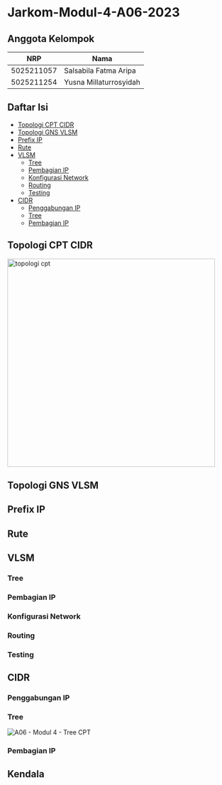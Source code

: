 # Jarkom-Modul-4-A06-2023

## Anggota Kelompok

| NRP        | Nama                        |
| ---------- | --------------------------- |
| 5025211057 | Salsabila Fatma Aripa       |
| 5025211254 | Yusna Millaturrosyidah      |

## Daftar Isi
- [Topologi CPT CIDR](#topologi-cpt-cidr)
- [Topologi GNS VLSM](#topologi-gns-vlsm)
- [Prefix IP](#prefix-ip)
- [Rute](#rute)
- [VLSM](#vlsm)
  - [Tree](#tree)
  - [Pembagian IP](#pembagian-ip)
  - [Konfigurasi Network](#konfigurasi-network)
  - [Routing](#routing)
  - [Testing](#testing) 
- [CIDR](#cidr)
  - [Penggabungan IP](#penggabungan-ip)
  - [Tree](#tree)
  - [Pembagian IP](#pembagian-ip)

## Topologi CPT CIDR
<img width="468" alt="topologi cpt" src="https://github.com/bilaaripa/Jarkom-Modul-4-A06-2023/assets/91377793/b6269c02-ccee-4666-83a1-2f84b94277d7">

## Topologi GNS VLSM
## Prefix IP
## Rute
## VLSM
### Tree
### Pembagian IP
### Konfigurasi Network
### Routing
### Testing
## CIDR
### Penggabungan IP
### Tree
![A06 - Modul 4 - Tree CPT](https://github.com/bilaaripa/Jarkom-Modul-4-A06-2023/assets/91377793/18b3e878-ad11-4b8a-8628-ea8a8b7b5e71)

### Pembagian IP
## Kendala
